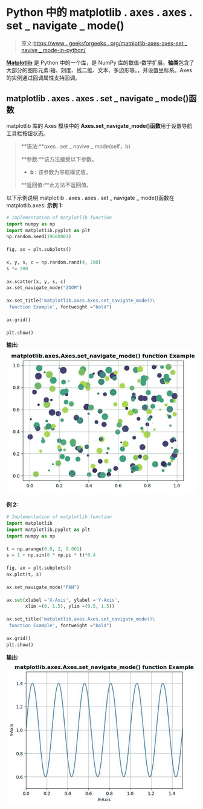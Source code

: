 # Python 中的 matplotlib . axes . axes . set _ navigate _ mode()

> 原文:[https://www . geeksforgeeks . org/matplotlib-axes-axes-set _ navive _ mode-in-python/](https://www.geeksforgeeks.org/matplotlib-axes-axes-set_navigate_mode-in-python/)

**[Matplotlib](https://www.geeksforgeeks.org/python-introduction-matplotlib/)** 是 Python 中的一个库，是 NumPy 库的数值-数学扩展。**轴类**包含了大部分的图形元素:轴、刻度、线二维、文本、多边形等。，并设置坐标系。Axes 的实例通过回调属性支持回调。

## matplotlib . axes . axes . set _ navigate _ mode()函数

matplotlib 库的 Axes 模块中的 **Axes.set_navigate_mode()函数**用于设置导航工具栏按钮状态。

> **语法:**axes . set _ navive _ mode(self，b)
> 
> **参数:**该方法接受以下参数。
> 
> *   **b :** 该参数为导航模式值。
> 
> **返回值:**此方法不返回值。

以下示例说明 matplotlib . axes . axes . set _ navigate _ mode()函数在 matplotlib.axes:
**示例 1:**

```py
# Implementation of matplotlib function
import numpy as np
import matplotlib.pyplot as plt
np.random.seed(19680801)

fig, ax = plt.subplots()

x, y, s, c = np.random.rand(4, 200)
s *= 200

ax.scatter(x, y, s, c)
ax.set_navigate_mode("ZOOM")

ax.set_title('matplotlib.axes.Axes.set_navigate_mode()\
 function Example', fontweight ="bold")

ax.grid()

plt.show()
```

**输出:**
![](img/aa97755031246e65d498c968ee5c3548.png)

**例 2:**

```py
# Implementation of matplotlib function
import matplotlib
import matplotlib.pyplot as plt
import numpy as np

t = np.arange(0.0, 2, 0.001)
s = 1 + np.sin(8 * np.pi * t)*0.4

fig, ax = plt.subplots()
ax.plot(t, s)

ax.set_navigate_mode("PAN")

ax.set(xlabel ='X-Axis', ylabel ='Y-Axis', 
       xlim =(0, 1.5), ylim =(0.5, 1.5))

ax.set_title('matplotlib.axes.Axes.set_navigate_mode()\
 function Example', fontweight ="bold")

ax.grid()
plt.show()
```

**输出:**
![](img/09c5b2c9de6f857e9b10de093ea6f225.png)